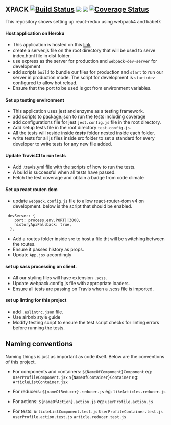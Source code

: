 ## XPACK  [![Build Status](https://travis-ci.org/koechkevin/xpack.svg?branch=master)](https://travis-ci.org/koechkevin/xpack) <a href="https://codeclimate.com/github/koechkevin/xpack/maintainability"><img src="https://api.codeclimate.com/v1/badges/0037c1253be6c302a75a/maintainability" /></a> <a href="https://codeclimate.com/github/koechkevin/xpack/test_coverage"><img src="https://api.codeclimate.com/v1/badges/0037c1253be6c302a75a/test_coverage" /></a> [![Coverage Status](https://coveralls.io/repos/github/koechkevin/xpack/badge.svg?branch=master)](https://coveralls.io/github/koechkevin/xpack?branch=master)

This repository shows setting up react-redux using webpack4 and babel7.
#### Host application on Heroku

- This application is hosted on this [link](https://webpack-app.herokuapp.com/)
- create a server.js file on the root directory that will be used to serve index.html file in dist folder.
- use express as the server for production and `webpack-dev-server` for development
- add scripts `build` to bundle our files for production and `start` to run our server in production mode. The script for development is  `start:dev` configured to allow hot reload.
- Ensure that the port to be used is got from environment variables.

#### Set up testing environment

- This application uses jest and enzyme as a testing framework.
- add scripts to package.json to run the tests including coverage
- add configurations file for jest `jest.config.js` file in the root directory.
- Add setup tests file in the root directory `test.config.js`.
- All the tests will reside inside ___tests___ folder nested inside each folder.
- write tests for all js files inside src folder to set a standard for every developer to  write tests for any new file added.


#### Update TravisCI to run tests
- Add .travis.yml file with the scripts of how to run the tests.
- A build is successful when all tests have passed.
- Fetch the test coverage and obtain a badge from code climate

#### Set up react router-dom
- update `webpack.config.js` file to allow react-router-dom v4 on development. below is the script that should be enabled.
```$xslt
 devServer: {
    port: process.env.PORT||3000,
    historyApiFallback: true,
  },
```
- Add a routes folder inside src to host a file tht will be switching between the routes. 
- Ensure it passes history as props.
- Update `App.jsx` accordingly

#### set up sass processing on client.
- All our styling files will have extension `.scss`.
- Update webpack.config.js file with appropriate loaders.
- Ensure all tests are passing on Travis when a .scss file is imported.

#### set up linting for this project
- add `.eslintrc.json` file.
- Use airbnb style guide
- Modify testing script to ensure the test script checks for linting errors before running the tests.

## Naming conventions
Naming things is just as important as code itself. Below are the conventions of this project.

 - For components and containers:
`${NameOfComponent}Component` eg: `UserProfileComponent.jsx`
`${NameOfContainer}Container` eg: `ArticleListContainer.jsx`

- For reducers:
`${nameOfReducer}.reducer.js` eg: `likeArticles.reducer.js`

- For actions:
`${nameOfAction}.action.js` eg: `userProfile.action.js`

- For tests:
`ArticleListComponent.test.js`
`UserProfileContainer.test.js`
`userProfile.action.test.js`
`article.reducer.test.js`
